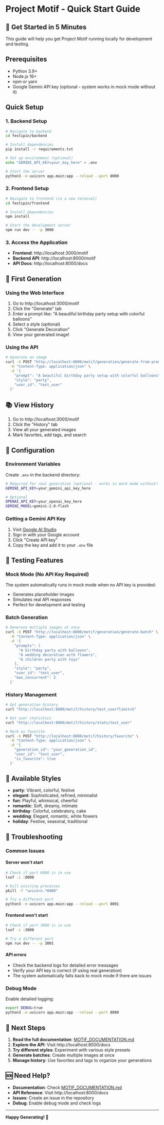 # Project Motif - Quick Start Guide

## 🚀 Get Started in 5 Minutes

This guide will help you get Project Motif running locally for development and testing.

## Prerequisites

- Python 3.9+
- Node.js 16+
- npm or yarn
- Google Gemini API key (optional - system works in mock mode without it)

## Quick Setup

### 1. Backend Setup

```bash
# Navigate to backend
cd festipin/backend

# Install dependencies
pip install -r requirements.txt

# Set up environment (optional)
echo "GEMINI_API_KEY=your_key_here" > .env

# Start the server
python3 -m uvicorn app.main:app --reload --port 8000
```

### 2. Frontend Setup

```bash
# Navigate to frontend (in a new terminal)
cd festipin/frontend

# Install dependencies
npm install

# Start the development server
npm run dev -- -p 3000
```

### 3. Access the Application

- **Frontend**: http://localhost:3000/motif
- **Backend API**: http://localhost:8000/motif
- **API Docs**: http://localhost:8000/docs

## 🎨 First Generation

### Using the Web Interface

1. Go to http://localhost:3000/motif
2. Click the "Generate" tab
3. Enter a prompt like: "A beautiful birthday party setup with colorful balloons"
4. Select a style (optional)
5. Click "Generate Decoration"
6. View your generated image!

### Using the API

```bash
# Generate an image
curl -X POST "http://localhost:8000/motif/generation/generate-from-prompt" \
  -H "Content-Type: application/json" \
  -d '{
    "prompt": "A beautiful birthday party setup with colorful balloons",
    "style": "party",
    "user_id": "test_user"
  }'
```

## 📚 View History

1. Go to http://localhost:3000/motif
2. Click the "History" tab
3. View all your generated images
4. Mark favorites, add tags, and search

## 🔧 Configuration

### Environment Variables

Create `.env` in the backend directory:

```bash
# Required for real generation (optional - works in mock mode without)
GEMINI_API_KEY=your_gemini_api_key_here

# Optional
OPENAI_API_KEY=your_openai_key_here
GEMINI_MODEL=gemini-2.0-flash
```

### Getting a Gemini API Key

1. Visit [Google AI Studio](https://aistudio.google.com/app/apikey)
2. Sign in with your Google account
3. Click "Create API key"
4. Copy the key and add it to your `.env` file

## 🧪 Testing Features

### Mock Mode (No API Key Required)

The system automatically runs in mock mode when no API key is provided:
- Generates placeholder images
- Simulates real API responses
- Perfect for development and testing

### Batch Generation

```bash
# Generate multiple images at once
curl -X POST "http://localhost:8000/motif/generation/generate-batch" \
  -H "Content-Type: application/json" \
  -d '{
    "prompts": [
      "A birthday party with balloons",
      "A wedding decoration with flowers",
      "A children party with toys"
    ],
    "style": "party",
    "user_id": "test_user",
    "max_concurrent": 2
  }'
```

### History Management

```bash
# Get generation history
curl "http://localhost:8000/motif/history/test_user?limit=5"

# Get user statistics
curl "http://localhost:8000/motif/history/stats/test_user"

# Mark as favorite
curl -X POST "http://localhost:8000/motif/history/favorite" \
  -H "Content-Type: application/json" \
  -d '{
    "generation_id": "your_generation_id",
    "user_id": "test_user",
    "is_favorite": true
  }'
```

## 🎯 Available Styles

- **party**: Vibrant, colorful, festive
- **elegant**: Sophisticated, refined, minimalist
- **fun**: Playful, whimsical, cheerful
- **romantic**: Soft, dreamy, intimate
- **birthday**: Colorful, celebratory, cake
- **wedding**: Elegant, romantic, white flowers
- **holiday**: Festive, seasonal, traditional

## 🐛 Troubleshooting

### Common Issues

#### Server won't start
```bash
# Check if port 8000 is in use
lsof -i :8000

# Kill existing processes
pkill -f "uvicorn.*8000"

# Try a different port
python3 -m uvicorn app.main:app --reload --port 8001
```

#### Frontend won't start
```bash
# Check if port 3000 is in use
lsof -i :3000

# Try a different port
npm run dev -- -p 3001
```

#### API errors
- Check the backend logs for detailed error messages
- Verify your API key is correct (if using real generation)
- The system automatically falls back to mock mode if there are issues

### Debug Mode

Enable detailed logging:

```bash
export DEBUG=true
python3 -m uvicorn app.main:app --reload --port 8000
```

## 📖 Next Steps

1. **Read the full documentation**: [MOTIF_DOCUMENTATION.md](./MOTIF_DOCUMENTATION.md)
2. **Explore the API**: Visit http://localhost:8000/docs
3. **Try different styles**: Experiment with various style presets
4. **Generate batches**: Create multiple images at once
5. **Manage history**: Use favorites and tags to organize your generations

## 🆘 Need Help?

- **Documentation**: Check [MOTIF_DOCUMENTATION.md](./MOTIF_DOCUMENTATION.md)
- **API Reference**: Visit http://localhost:8000/docs
- **Issues**: Create an issue in the repository
- **Debug**: Enable debug mode and check logs

---

**Happy Generating! 🎉**
